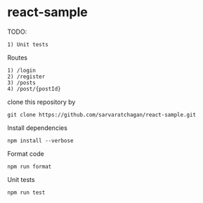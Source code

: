 # react-sample

TODO:

    1) Unit tests
    
Routes

    1) /login
    2) /register
    3) /posts
    4) /post/{postId}
    
    
clone this repository by 

  ```git clone https://github.com/sarvaratchagan/react-sample.git```

Install dependencies

  ```npm install --verbose```
  
Format code

  ```npm run format```
  
Unit tests

``` npm run test ```

